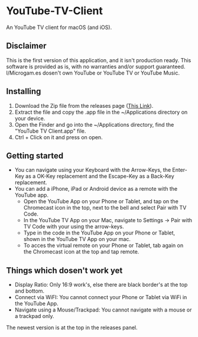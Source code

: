 # YouTube-TV-Client
An YouTube TV client for macOS (and iOS).

## Disclaimer
This is the first version of this application, and it isn't production ready.
This software is provided as is, with no warranties and/or support guaranteed.
I/Microgam.es dosen't own YouTube or YouTube TV or YouTube Music.

## Installing
1. Download the Zip file from the releases page ([This Link](https://github.com/Microgam-es/YouTube-TV-Client/releases)).
2. Extract the file and copy the .app file in the ~/Applications directory on your device.
3. Open the Finder and go into the ~/Applications directory, find the "YouTube TV Client.app" file.
4. Ctrl + Click on it and press on open.

## Getting started
* You can navigate using your Keyboard with the Arrow-Keys, the Enter-Key as a OK-Key replacement and the Escape-Key as a Back-Key replacement.
* You can add a iPhone, iPad or Android device as a remote with the YouTube app. 
  * Open the YouTube App on your Phone or Tablet, and tap on the Chromecast icon in the top, next to the bell and select Pair with TV Code.
  * In the YouTube TV App on your Mac, navigate to Settings -> Pair with TV Code with your using the arrow-keys.
  * Type in the code in the YouTube App on your Phone or Tablet, shown in the YouTube TV App on your mac.
  * To acces the virtual remote on your Phone or Tablet, tab again on the Chromecast icon at the top and tap remote.
 
## Things which dosen't work yet
* Display Ratio: Only 16:9 work's, else there are black border's at the top and bottom.
* Connect via WiFI: You cannot connect your Phone or Tablet via WiFi in the YouTube App.
* Navigate using a Mouse/Trackpad: You cannot navigate with a mouse or a trackpad only. 





The newest version is at the top in the releases panel.
